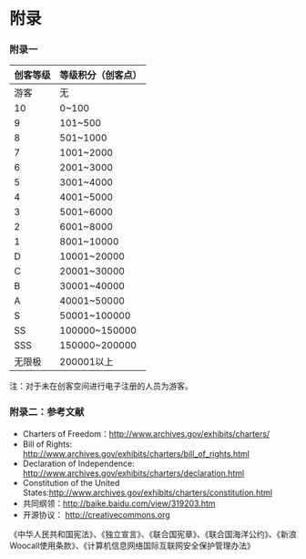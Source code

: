 # 附录
### 附录一


| 创客等级 | 等级积分（创客点） |
| -- | -- |
| 游客 | 无 |
| 10 | 0~100 |
| 9 | 101~500 |
| 8 | 501~1000 |
| 7 | 1001~2000 |
|6	|2001~3000
|5	|3001~4000
|4	|4001~5000
|3 |	5001~6000
|2 |	6001~8000
|1	| 8001~10000
|D	| 10001~20000
|C	| 20001~30000
|B	| 30001~40000
|A	| 40001~50000
|S	| 50001~100000
|SS	| 100000~150000
|SSS |	150000~200000
| 无限极 | 200001以上 |

注：对于未在创客空间进行电子注册的人员为游客。

### 附录二：参考文献

* Charters of Freedom：http://www.archives.gov/exhibits/charters/
* Bill of Rights: http://www.archives.gov/exhibits/charters/bill_of_rights.html
* Declaration of Independence: http://www.archives.gov/exhibits/charters/declaration.html
* Constitution of the United States:http://www.archives.gov/exhibits/charters/constitution.html
* 共同纲领：http://baike.baidu.com/view/319203.htm
* 开源协议： http://creativecommons.org

《中华人民共和国宪法》、《独立宣言》、《联合国宪章》、《联合国海洋公约》、《新浪Woocall使用条款》、《计算机信息网络国际互联网安全保护管理办法》
